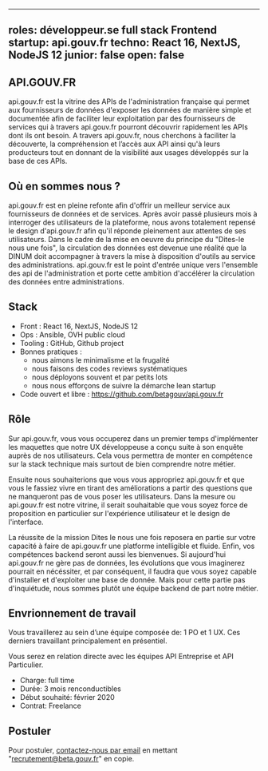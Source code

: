----
roles:  développeur.se full stack Frontend
startup: api.gouv.fr
techno: React 16, NextJS, NodeJS 12
junior: false
open: false
---

## API.GOUV.FR

api.gouv.fr est la vitrine des APIs de l'administration française qui permet aux fournisseurs de données d'exposer les données de manière simple et documentée afin de faciliter leur exploitation par des fournisseurs de services qui à travers api.gouv.fr pourront découvrir rapidement les APIs dont ils ont besoin.
A travers api.gouv.fr, nous cherchons à faciliter la découverte, la compréhension et l’accès aux API ainsi qu'à leurs producteurs tout en donnant de la visibilité aux usages développés sur la base de ces APIs.

## Où en sommes nous ?

api.gouv.fr est en pleine refonte afin d'offrir un meilleur service aux fournisseurs de données et de services. Après avoir passé plusieurs mois à interroger des utilisateurs de la plateforme, nous avons totalement repensé le design d'api.gouv.fr afin qu'il réponde pleinement aux attentes de ses utilisateurs. Dans le cadre de la mise en oeuvre du principe du "Dites-le nous une fois", la circulation des données est devenue une réalité que la DINUM doit accompagner à travers la mise à disposition d'outils au service des administrations.
api.gouv.fr est le point d'entrée unique vers l'ensemble des api de l'administration et porte cette ambition d'accélérer la circulation des données entre administrations.

## Stack

- Front : React 16, NextJS, NodeJS 12
- Ops : Ansible, OVH public cloud
- Tooling : GitHub, Github project
- Bonnes pratiques :
    - nous aimons le minimalisme et la frugalité
    - nous faisons des codes reviews systématiques
    - nous déployons souvent et par petits lots
    - nous nous efforçons de suivre la démarche lean startup
- Code ouvert et libre : https://github.com/betagouv/api.gouv.fr

## Rôle

Sur api.gouv.fr, vous vous occuperez dans un premier temps d'implémenter les maquettes que notre UX développeuse a conçu suite à son enquête auprès de nos utilisateurs. Cela vous permettra de monter en compétence sur la stack technique mais surtout de bien comprendre notre métier.

Ensuite nous souhaiterions que vous vous appropriez api.gouv.fr et que vous le fassiez vivre en tirant des améliorations a partir des questions que ne manqueront pas de vous poser les utilisateurs. Dans la mesure ou api.gouv.fr est notre vitrine, il serait souhaitable que vous soyez force de proposition en particulier sur l'expérience utilisateur et le design de l'interface.

La réussite de la mission Dites le nous une fois reposera en partie sur votre capacité à faire de api.gouv.fr une platforme intelligible et fluide. Enfin, vos compétences backend seront aussi les bienvenues. Si aujourd'hui api.gouv.fr ne gère pas de données, les évolutions que vous imaginerez pourrait en nécéssiter, et par conséquent, il faudra que vous soyez capable d'installer et d'exploiter une base de donnée. Mais pour cette partie pas d'inquiétude, nous sommes plutôt une équipe backend de part notre métier.

## Envrionnement de travail

Vous travaillerez au sein d’une équipe composée de: 1 PO et 1 UX. Ces derniers travaillant principalement en présentiel.

Vous serez en relation directe avec les équipes API Entreprise et API Particulier.

- Charge: full time
- Durée: 3 mois renconductibles 
- Début souhaité: février 2020
- Contrat: Freelance

## Postuler

Pour postuler, [contactez-nous par email](mailto:contact@api.gouv.fr) en mettant "recrutement@beta.gouv.fr" en copie.